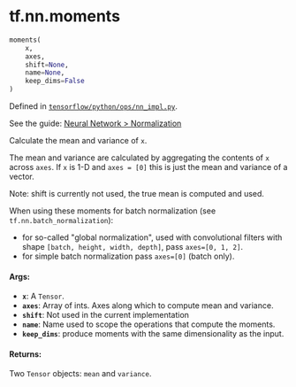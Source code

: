 <div itemscope itemtype="http://developers.google.com/ReferenceObject">
<meta itemprop="name" content="tf.nn.moments" />
</div>

# tf.nn.moments

``` python
moments(
    x,
    axes,
    shift=None,
    name=None,
    keep_dims=False
)
```



Defined in [`tensorflow/python/ops/nn_impl.py`](https://www.tensorflow.org/code/tensorflow/python/ops/nn_impl.py).

See the guide: [Neural Network > Normalization](../../../../api_guides/python/nn.md#Normalization)

Calculate the mean and variance of `x`.

The mean and variance are calculated by aggregating the contents of `x`
across `axes`.  If `x` is 1-D and `axes = [0]` this is just the mean
and variance of a vector.

Note: shift is currently not used, the true mean is computed and used.

When using these moments for batch normalization (see
`tf.nn.batch_normalization`):

 * for so-called "global normalization", used with convolutional filters with
   shape `[batch, height, width, depth]`, pass `axes=[0, 1, 2]`.
 * for simple batch normalization pass `axes=[0]` (batch only).

#### Args:

* <b>`x`</b>: A `Tensor`.
* <b>`axes`</b>: Array of ints.  Axes along which to compute mean and
    variance.
* <b>`shift`</b>: Not used in the current implementation
* <b>`name`</b>: Name used to scope the operations that compute the moments.
* <b>`keep_dims`</b>: produce moments with the same dimensionality as the input.


#### Returns:

  Two `Tensor` objects: `mean` and `variance`.
